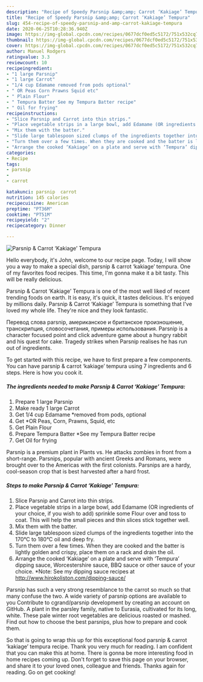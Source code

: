 ```yaml
---
description: "Recipe of Speedy Parsnip &amp;amp; Carrot ‘Kakiage’ Tempura"
title: "Recipe of Speedy Parsnip &amp;amp; Carrot ‘Kakiage’ Tempura"
slug: 454-recipe-of-speedy-parsnip-and-amp-carrot-kakiage-tempura
date: 2020-06-25T10:28:36.940Z
image: https://img-global.cpcdn.com/recipes/0677dcf0ed5c5172/751x532cq70/parsnip-carrot-kakiage-tempura-recipe-main-photo.jpg
thumbnail: https://img-global.cpcdn.com/recipes/0677dcf0ed5c5172/751x532cq70/parsnip-carrot-kakiage-tempura-recipe-main-photo.jpg
cover: https://img-global.cpcdn.com/recipes/0677dcf0ed5c5172/751x532cq70/parsnip-carrot-kakiage-tempura-recipe-main-photo.jpg
author: Manuel Rodgers
ratingvalue: 3.3
reviewcount: 10
recipeingredient:
- "1 large Parsnip"
- "1 large Carrot"
- "1/4 cup Edamame removed from pods optional"
- " OR Peas Corn Prawns Squid etc"
- " Plain Flour"
- " Tempura Batter See my Tempura Batter recipe"
- " Oil for frying"
recipeinstructions:
- "Slice Parsnip and Carrot into thin strips."
- "Place vegetable strips in a large bowl, add Edamame (OR ingredients of your choice, if you wish to add) sprinkle some Flour over and toss to coat. This will help the small pieces and thin slices stick together well."
- "Mix them with the batter."
- "Slide large tablespoon sized clumps of the ingredients together into the 170°C to 180°C oil and deep fry."
- "Turn them over a few times. When they are cooked and the batter is lightly golden and crispy, place them on a rack and drain the oil."
- "Arrange the cooked ‘Kakiage’ on a plate and serve with ‘Tempura’ dipping sauce, Worcestershire sauce, BBQ sauce or other sauce of your choice. *Note: See my dipping sauce recipes at http://www.hirokoliston.com/dipping-sauce/"
categories:
- Recipe
tags:
- parsnip
- 
- carrot

katakunci: parsnip  carrot 
nutrition: 145 calories
recipecuisine: American
preptime: "PT36M"
cooktime: "PT51M"
recipeyield: "2"
recipecategory: Dinner

---
```



![Parsnip &amp; Carrot ‘Kakiage’ Tempura](https://img-global.cpcdn.com/recipes/0677dcf0ed5c5172/751x532cq70/parsnip-carrot-kakiage-tempura-recipe-main-photo.jpg)

Hello everybody, it's John, welcome to our recipe page. Today, I will show you a way to make a special dish, parsnip &amp; carrot ‘kakiage’ tempura. One of my favorites food recipes. This time, I'm gonna make it a bit tasty. This will be really delicious.

Parsnip &amp; Carrot ‘Kakiage’ Tempura is one of the most well liked of recent trending foods on earth. It is easy, it's quick, it tastes delicious. It's enjoyed by millions daily. Parsnip &amp; Carrot ‘Kakiage’ Tempura is something that I've loved my whole life. They're nice and they look fantastic.

Перевод слова parsnip, американское и британское произношение, транскрипция, словосочетания, примеры использования. Parsnip is a character focused point and click adventure game about a hungry rabbit and his quest for cake. Tragedy strikes when Parsnip realises he has run out of ingredients.


To get started with this recipe, we have to first prepare a few components. You can have parsnip &amp; carrot ‘kakiage’ tempura using 7 ingredients and 6 steps. Here is how you cook it.

<!--inarticleads1-->

##### The ingredients needed to make Parsnip &amp; Carrot ‘Kakiage’ Tempura:

1. Prepare 1 large Parsnip
1. Make ready 1 large Carrot
1. Get 1/4 cup Edamame *removed from pods, optional
1. Get  *OR Peas, Corn, Prawns, Squid, etc
1. Get  Plain Flour
1. Prepare  Tempura Batter *See my Tempura Batter recipe
1. Get  Oil for frying


Parsnip is a premium plant in Plants vs. He attacks zombies in front from a short-range. Parsnips, popular with ancient Greeks and Romans, were brought over to the Americas with the first colonists. Parsnips are a hardy, cool-season crop that is best harvested after a hard frost. 

<!--inarticleads2-->

##### Steps to make Parsnip &amp; Carrot ‘Kakiage’ Tempura:

1. Slice Parsnip and Carrot into thin strips.
1. Place vegetable strips in a large bowl, add Edamame (OR ingredients of your choice, if you wish to add) sprinkle some Flour over and toss to coat. This will help the small pieces and thin slices stick together well.
1. Mix them with the batter.
1. Slide large tablespoon sized clumps of the ingredients together into the 170°C to 180°C oil and deep fry.
1. Turn them over a few times. When they are cooked and the batter is lightly golden and crispy, place them on a rack and drain the oil.
1. Arrange the cooked ‘Kakiage’ on a plate and serve with ‘Tempura’ dipping sauce, Worcestershire sauce, BBQ sauce or other sauce of your choice. *Note: See my dipping sauce recipes at http://www.hirokoliston.com/dipping-sauce/


Parsnip has such a very strong resemblance to the carrot so much so that many confuse the two. A wide variety of parsnip options are available to you Contribute to cgrand/parsnip development by creating an account on GitHub. A plant in the parsley family, native to Eurasia, cultivated for its long, white. These pale winter root vegetables are delicious roasted or mashed. Find out how to choose the best parsnips, plus how to prepare and cook them. 

So that is going to wrap this up for this exceptional food parsnip &amp; carrot ‘kakiage’ tempura recipe. Thank you very much for reading. I am confident that you can make this at home. There is gonna be more interesting food in home recipes coming up. Don't forget to save this page on your browser, and share it to your loved ones, colleague and friends. Thanks again for reading. Go on get cooking!
